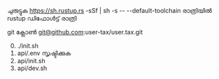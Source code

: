 ചുരുട്ടുക https://sh.rustup.rs -sSf | sh -s -- --default-toolchain രാത്രിയിൽ<br>rustup ഡിഫോൾട്ട് രാത്രി

git ക്ലോൺ git@github.com:user-tax/user.tax.git

0. ./init.sh
1. api/.env സൃഷ്ടിക്കുക
2. api/init.sh
3. api/dev.sh
